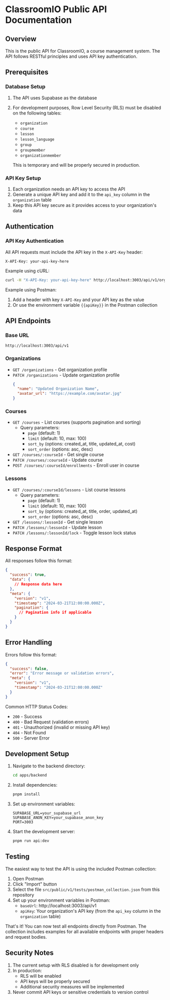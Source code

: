 # ClassroomIO Public API Documentation

## Overview

This is the public API for ClassroomIO, a course management system. The API follows RESTful principles and uses API key authentication.

## Prerequisites

### Database Setup

1. The API uses Supabase as the database
2. For development purposes, Row Level Security (RLS) must be disabled on the following tables:

   - `organization`
   - `course`
   - `lesson`
   - `lesson_language`
   - `group`
   - `groupmember`
   - `organizationmember`

   This is temporary and will be properly secured in production.

### API Key Setup

1. Each organization needs an API key to access the API
2. Generate a unique API key and add it to the `api_key` column in the `organization` table
3. Keep this API key secure as it provides access to your organization's data

## Authentication

### API Key Authentication

All API requests must include the API key in the `X-API-Key` header:

```http
X-API-Key: your-api-key-here
```

Example using cURL:

```bash
curl -H "X-API-Key: your-api-key-here" http://localhost:3003/api/v1/organizations
```

Example using Postman:

1. Add a header with key `X-API-Key` and your API key as the value
2. Or use the environment variable `{{apiKey}}` in the Postman collection

## API Endpoints

### Base URL

```
http://localhost:3003/api/v1
```

### Organizations

- `GET /organizations` - Get organization profile
- `PATCH /organizations` - Update organization profile
  ```json
  {
    "name": "Updated Organization Name",
    "avatar_url": "https://example.com/avatar.jpg"
  }
  ```

### Courses

- `GET /courses` - List courses (supports pagination and sorting)
  - Query parameters:
    - `page` (default: 1)
    - `limit` (default: 10, max: 100)
    - `sort_by` (options: created_at, title, updated_at, cost)
    - `sort_order` (options: asc, desc)
- `GET /courses/:courseId` - Get single course
- `PATCH /courses/:courseId` - Update course
- `POST /courses/:courseId/enrollments` - Enroll user in course

### Lessons

- `GET /courses/:courseId/lessons` - List course lessons
  - Query parameters:
    - `page` (default: 1)
    - `limit` (default: 10, max: 100)
    - `sort_by` (options: created_at, title, order, updated_at)
    - `sort_order` (options: asc, desc)
- `GET /lessons/:lessonId` - Get single lesson
- `PATCH /lessons/:lessonId` - Update lesson
- `PATCH /lessons/:lessonId/lock` - Toggle lesson lock status

## Response Format

All responses follow this format:

```json
{
  "success": true,
  "data": {
    // Response data here
  },
  "meta": {
    "version": "v1",
    "timestamp": "2024-03-21T12:00:00.000Z",
    "pagination": {
      // Pagination info if applicable
    }
  }
}
```

## Error Handling

Errors follow this format:

```json
{
  "success": false,
  "error": "Error message or validation errors",
  "meta": {
    "version": "v1",
    "timestamp": "2024-03-21T12:00:00.000Z"
  }
}
```

Common HTTP Status Codes:

- `200` - Success
- `400` - Bad Request (validation errors)
- `401` - Unauthorized (invalid or missing API key)
- `404` - Not Found
- `500` - Server Error

## Development Setup

1. Navigate to the backend directory:

   ```bash
   cd apps/backend
   ```

2. Install dependencies:

   ```bash
   pnpm install
   ```

3. Set up environment variables:

   ```env
   SUPABASE_URL=your_supabase_url
   SUPABASE_ANON_KEY=your_supabase_anon_key
   PORT=3003
   ```

4. Start the development server:
   ```bash
   pnpm run api:dev
   ```

## Testing

The easiest way to test the API is using the included Postman collection:

1. Open Postman
2. Click "Import" button
3. Select the file `src/public/v1/tests/postman_collection.json` from this repository
4. Set up your environment variables in Postman:
   - `baseUrl`: http://localhost:3003/api/v1
   - `apiKey`: Your organization's API key (from the `api_key` column in the `organization` table)

That's it! You can now test all endpoints directly from Postman. The collection includes examples for all available endpoints with proper headers and request bodies.

## Security Notes

1. The current setup with RLS disabled is for development only
2. In production:
   - RLS will be enabled
   - API keys will be properly secured
   - Additional security measures will be implemented
3. Never commit API keys or sensitive credentials to version control
